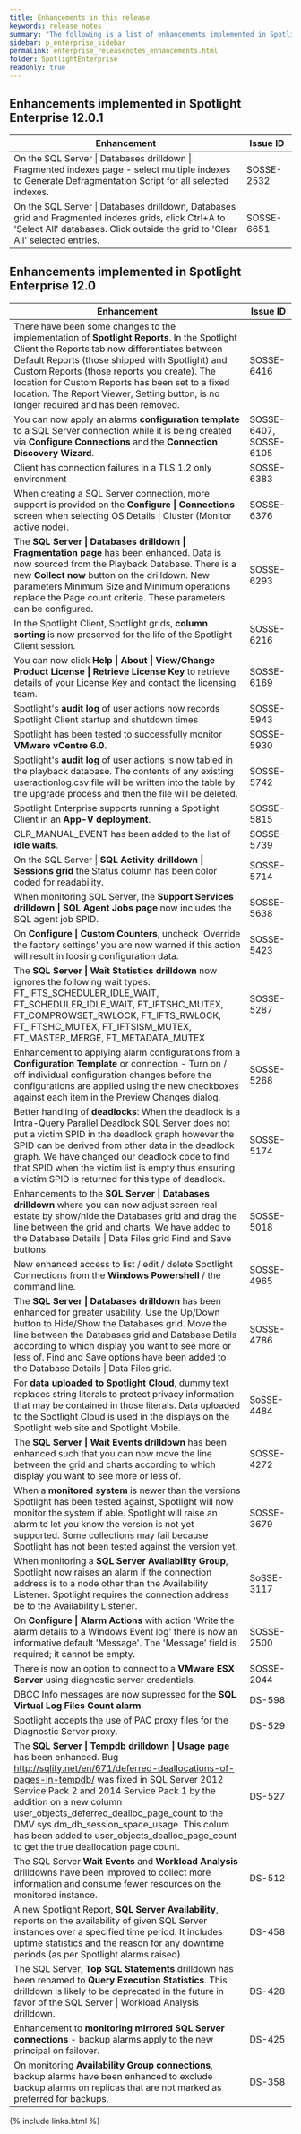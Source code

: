```yaml
---
title: Enhancements in this release
keywords: release notes
summary: "The following is a list of enhancements implemented in Spotlight Enterprise 12.0 and 12.0.1"
sidebar: p_enterprise_sidebar
permalink: enterprise_releasenotes_enhancements.html
folder: SpotlightEnterprise
readonly: true
---
```



## Enhancements implemented in Spotlight Enterprise 12.0.1

Enhancement | Issue ID
------------|---------
On the SQL Server \| Databases drilldown \| Fragmented indexes page - select multiple indexes to Generate Defragmentation Script for all selected indexes. | SOSSE-2532
On the SQL Server \| Databases drilldown, Databases grid and Fragmented indexes grids, click Ctrl+A to 'Select All' databases. Click outside the grid to 'Clear All' selected entries. | SOSSE-6651


## Enhancements implemented in Spotlight Enterprise 12.0

Enhancement | Issue ID
------------|---------
There have been some changes to the implementation of **Spotlight Reports**. In the Spotlight Client the Reports tab now differentiates between Default Reports (those shipped with Spotlight) and Custom Reports (those reports you create). The location for Custom Reports has been set to a fixed location. The Report Viewer, Setting button, is no longer required and has been removed. | SOSSE-6416
You can now apply an alarms **configuration template** to a SQL Server connection while it is being created via **Configure Connections** and the **Connection Discovery Wizard**. | SOSSE-6407, SOSSE-6105
Client has connection failures in a TLS 1.2 only environment | SOSSE-6383
When creating a SQL Server connection, more support is provided on the **Configure \| Connections** screen when selecting OS Details \| Cluster (Monitor active node). | SOSSE-6376
The **SQL Server \| Databases drilldown \| Fragmentation page** has been enhanced. Data is now sourced from the Playback Database. There is a new **Collect now** button on the drilldown. New parameters Minimum Size and Minimum operations replace the Page count criteria. These parameters can be configured. | SOSSE-6293
In the Spotlight Client, Spotlight grids, **column sorting** is now preserved for the life of the Spotlight Client session. | SOSSE-6216
You can now click **Help \| About \| View/Change Product License \| Retrieve License Key** to retrieve details of your License Key and contact the licensing team. | SOSSE-6169
Spotlight's **audit log** of user actions now records Spotlight Client startup and shutdown times | SOSSE-5943
Spotlight has been tested to successfully monitor **VMware vCentre 6.0**. | SOSSE-5930
Spotlight's **audit log** of user actions is now tabled in the playback database. The contents of any existing useractionlog.csv file will be written into the table by the upgrade process and then the file will be deleted. | SOSSE-5742
Spotlight Enterprise supports running a Spotlight Client in an **App-V deployment**. | SOSSE-5815
CLR_MANUAL_EVENT has been added to the list of **idle waits**. | SOSSE-5739
On the SQL Server \| **SQL Activity drilldown \| Sessions grid** the Status column has been color coded for readability. | SOSSE-5714
When monitoring SQL Server, the **Support Services drilldown \| SQL Agent Jobs page** now includes the SQL agent job SPID. | SOSSE-5638
On **Configure \| Custom Counters**, uncheck 'Override the factory settings' you are now warned if this action will result in loosing configuration data.  | SOSSE-5423
The **SQL Server \| Wait Statistics drilldown** now ignores the following wait types: FT_IFTS_SCHEDULER_IDLE_WAIT, FT_SCHEDULER_IDLE_WAIT, FT_IFTSHC_MUTEX, FT_COMPROWSET_RWLOCK, FT_IFTS_RWLOCK, FT_IFTSHC_MUTEX, FT_IFTSISM_MUTEX, FT_MASTER_MERGE, FT_METADATA_MUTEX | SOSSE-5287
Enhancement to applying alarm configurations from a **Configuration Template** or connection - Turn on / off individual configuration changes before the configurations are applied using the new checkboxes against each item in the Preview Changes dialog. | SOSSE-5268
Better handling of **deadlocks**: When the deadlock is a Intra-Query Parallel Deadlock SQL Server does not put a victim SPID in the deadlock graph however the SPID can be derived from other data in the deadlock graph. We have changed our deadlock code to find that SPID when the victim list is empty thus ensuring a victim SPID is returned for this type of deadlock. | SOSSE-5174
Enhancements to the **SQL Server \| Databases drilldown** where you can now adjust screen real estate by show/hide the Databases grid and drag the line between the grid and charts. We have added to the Database Details \| Data Files grid Find and Save buttons. | SOSSE-5018
New enhanced access to list / edit / delete Spotlight Connections from the **Windows Powershell** / the command line. | SOSSE-4965
The **SQL Server \| Databases drilldown** has been enhanced for greater usability. Use the Up/Down button to Hide/Show the Databases grid. Move the line between the Databases grid and Database Detils according to which display you want to see more or less of. Find and Save options have been added to the Database Details \| Data Files grid. | SOSSE-4786
For **data uploaded to Spotlight Cloud**, dummy text replaces string literals to protect privacy information that may be contained in those literals. Data uploaded to the Spotlight Cloud is used in the displays on the Spotlight web site and Spotlight Mobile. | SoSSE-4484
The **SQL Server \| Wait Events drilldown** has been enhanced such that you can now move the line between the grid and charts according to which display you want to see more or less of. | SOSSE-4272
When a **monitored system** is newer than the versions Spotlight has been tested against, Spotlight will now monitor the system if able. Spotlight will raise an alarm to let you know the version is not yet supported. Some collections may fail because Spotlight has not been tested against the version yet. | SOSSE-3679
When monitoring a **SQL Server Availability Group**, Spotlight now raises an alarm if the connection address is to a node other than the Availability Listener. Spotlight requires the connection address be to the Availability Listener. | SoSSE-3117
On **Configure \| Alarm Actions** with action 'Write the alarm details to a Windows Event log' there is now an informative default 'Message'. The 'Message' field is required; it cannot be empty. | SOSSE-2500
There is now an option to connect to a **VMware ESX Server** using diagnostic server credentials. | SOSSE-2044
DBCC Info messages are now supressed for the **SQL Virtual Log Files Count alarm**. | DS-598
Spotlight accepts the use of PAC proxy files for the Diagnostic Server proxy. | DS-529
The **SQL Server \| Tempdb drilldown \| Usage page** has been enhanced. Bug http://sqlity.net/en/671/deferred-deallocations-of-pages-in-tempdb/ was fixed in SQL Server 2012 Service Pack 2 and 2014 Service Pack 1 by the addition on a new column user_objects_deferred_dealloc_page_count to the DMV sys.dm_db_session_space_usage. This colum has been added to user_objects_dealloc_page_count to get the true deallocation page count. | DS-527
The SQL Server **Wait Events** and **Workload Analysis** drilldowns have been improved to collect more information and consume fewer resources on the monitored instance. | DS-512
A new Spotlight Report, **SQL Server Availability**, reports on the availability of given SQL Server instances over a specified time period. It includes uptime statistics and the reason for any downtime periods (as per Spotlight alarms raised). | DS-458
The SQL Server, **Top SQL Statements** drilldown has been renamed to **Query Execution Statistics**. This drilldown is likely to be deprecated in the future in favor of the SQL Server \| Workload Analysis drilldown. | DS-428
Enhancement to **monitoring mirrored SQL Server connections** - backup alarms apply to the new principal on failover. | DS-425
On monitoring **Availability Group connections**, backup alarms have been enhanced to exclude backup alarms on replicas that are not marked as preferred for backups. | DS-358


{% include links.html %}

